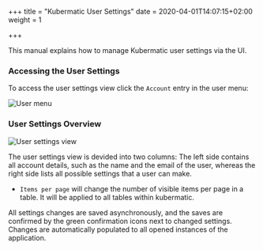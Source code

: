 +++
title = "Kubermatic User Settings"
date = 2020-04-01T14:07:15+02:00
weight = 1

+++

This manual explains how to manage Kubermatic user settings via the UI.

### Accessing the User Settings
To access the user settings view click the `Account` entry in the user menu:

![User menu](/img/kubermatic/v2.13/advanced/user-settings/menu.png)

### User Settings Overview

![User settings view](/img/kubermatic/v2.13/advanced/user-settings/view.png)

The user settings view is devided into two columns:
The left side contains all account details, such as the name and the email of the user, whereas the right side lists all possible settings that a user can make.

  * `Items per page` will change the number of visible items per page in a table. It will be applied to all tables within kubermatic.

All settings changes are saved asynchronously, and the saves are confirmed by the green confirmation icons next to changed settings. Changes are automatically populated to all opened instances of the application.

